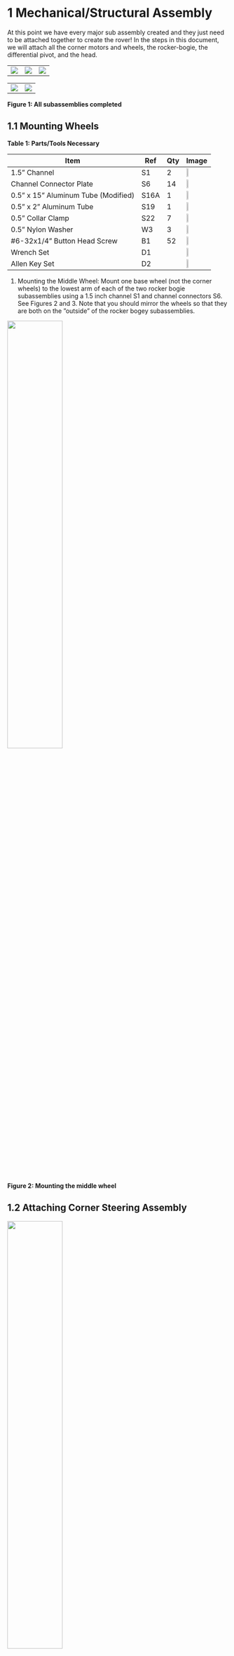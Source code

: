 

#  1 Mechanical/Structural Assembly
At this point we have every major sub assembly created and they just need to be attached together to create the rover! In the steps in this document, we will attach all the corner motors and wheels, the rocker-bogie, the differential pivot, and the head.

<table>
<tr>
	<td><img src="../../images/mechanical_integration/differential_pivot.png">
	</td>
	<td><img src="../../images/mechanical_integration/head_final.png"></td>
	<td><img src="../../images/mechanical_integration/wheels_title.png"></td>
</tr>
</table>
<table>
<tr>
	<td><img src="../../images/mechanical_integration/rocker_bogie_title.png"></td>
	<td><img src="../../images/mechanical_integration/finished_body.png"></td>
</tr>
</table>

**Figure 1: All subassemblies completed**

## 1.1 Mounting Wheels
 **Table 1: Parts/Tools Necessary**
 
| Item | Ref | Qty | Image|
|------|-----|-----|------|
|1.5” Channel|S1| 2|<img src="../../images/components/structural/S1.png" width="30%">
|Channel Connector Plate|S6|14|<img src="../../images/components/structural/S6.png" width="30%">
|0.5” x 15” Aluminum Tube (Modified)|S16A|1|<img src="../../images/components/structural/S16A.png" width="30%">
|0.5” x 2” Aluminum Tube|S19|1|<img src="../../images/components/structural/S19.png" width="30%">
|0.5” Collar Clamp|S22|7|<img src="../../images/components/structural/S22.png" width="30%">
|0.5” Nylon Washer|W3|3| <img src="../../images/components/washers/W3.png" width="30%">
|#6-32x1/4” Button Head Screw|B1|52| <img src="../../images/components/screws/B1.png" width="30%">
|Wrench Set|D1||<img src="../../images/components/tools/D1.png" width="30%">
|Allen Key Set|D2||<img src="../../images/components/tools/D2.png" width="30%">


  

1. Mounting the Middle Wheel: Mount one base wheel (not the corner wheels) to the lowest arm of each of the two rocker bogie subassemblies using a 1.5 inch channel S1 and channel connectors S6. See Figures 2 and 3. Note that you should mirror the wheels so that they are both on the ”outside” of the rocker bogey subassemblies.
 
<img src="../../images/mechanical_integration/rb_step_19.png" width="50%">
 
**Figure 2: Mounting the middle wheel**
 


## 1.2 Attaching Corner Steering Assembly
  
  <img src="../../images/mechanical_integration/rb_final_3.png" width="50%">
  
  **Figure 3: Attaching the middle wheels**


1. Attach one of your corner steering assemblies to the rocker bogie assembly using channel connectors S6 and screws B1 as shown in Figure 4. Make sure that you pick a corner steering assembly that has the encoder facing outwards (on the same side as the middle wheel from the previous step).
 
<table>
<tr>
	<td><img src="../../images/mechanical_integration/step_1.png"></td>
	<td><img src="../../images/mechanical_integration/step_2.png"></td>
</tr>
</table>
 
**Figure 4: Attaching the corner steering assembly**

2. Repeat the steps above to mount the remaining corner steering assemblies to the other rocker bogie
   
## 1.3 Attaching Corner Wheels

<table>
<tr>
	<td><img src="../../images/mechanical_integration/step_3.png"></td>
	<td><img src="../../images/mechanical_integration/step_4.png"></td>
</tr>
</table>


**Figure 5: All corner steering assemblies attached**

Attach the four corner wheel assemblies to the corner steering assemblies. They are all symmetric. You may need to spin the encoder gears to mesh with the motor shaft gears if they are not aligned initially. See Figure 6
assembly, again making sure to select the encoder mounts such that the encoders wind up on the outside of the rover.

<table>
<tr>
	<td><img src="../../images/mechanical_integration/step_5.png"></td>
	<td><img src="../../images/mechanical_integration/step_6.png"></td>
</tr>
</table>

**Figure 6: Attaching the wheels**
 

## 1.4 Mounting Body to Rocker-Bogie

1. Mount the main body of the rover to the two separate rocker-bogie legs using 15 inch aluminum rod S16A and collar clamps S22 as shown in Figure 7. Make sure to maintain the order of the collar clamps shown in Figure 7 to fully lock all assemblies along the rod. The rod will go through the pillow blocks on each rocker-bogie leg, and it should pass through the 4th from the back and 2nd up hole on the body as shown in Figure 7.

<table>
<tr>
	<td><img src="../../images/mechanical_integration/step_7.png"></td>
	<td><img src="../../images/mechanical_integration/step_8.png"></td>
</tr>
</table>

**Figure 7: Mounting Body to Rocker-Bogie**



**Table 2: Parts/Tools Necessar**y

|Item |Ref |Qty |Image|
|-----|----|----|-----|
|0.5” Hollow aluminum tube 2” long|S18|1|<img src="../../images/components/structural/S18.png" width="30%">|
|0.5” Collar clamp|S22|1| <img src="../../images/components/structural/S22.png" width="30%">|
|0.5” Nylon Washer |W3|5| <img src="../../images/components/washers/W3.png" width=30%">|

 1. Mounting the differential pivot center: Mount a collar clamp S22 onto the end of the 2” Alu- minum Rod S19 as well as two of the 0.5” Nylon washers W3 as shown in Figure 8. Then, insert this rod into the pillow bearing blocks from the inside of the body assembly. Add three more nylon washers on the outside / top and then attach the clamping assembly on the middle of the differential pivot (see Figure 8).
 
## 1.5 Attach the Differential Pivot

<table>
<tr>
	<td><img src="../../images/mechanical_integration/diff_step_6b.png"></td>
	<td><img src="../../images/mechanical_integration/diff_step_7.png"></td>
</tr>
</table>

**Figure 8: Inserting differential pivot joint**
   
2. Attaching the differential pivot arms: Attach the the bottom sections of the differential pivot to the 0.5 inch clamping hubs on each of the Rocker-Bogie attachments. Once these are all in place, tighten down each of the screws on all of the clamping hubs as shown in Figure 9.

<img src="../../images/mechanical_integration/diff_step_8.png" width="50%">

**Figure 9: Attaching the differential pivot**

## 1.6 Mounting the Head

1. Mounting the head to the body: Slide the PVC pipe at the bottom of the head into the PVC clamping hub on the rover body and tighten down the clamping screws.

<table>
<tr>
	<td><img src="../../images/mechanical_integration/step_13.png"></td>
	<td><img src="../../images/mechanical_integration/step_14.png"></td>
</tr>
</table>

**Figure 10: Attaching the head**

2. Checkpoint: You rover should now be fully assembled! Verify that your rover looks like the rover in Figure 11.

<img src="../../images/mechanical_integration/final.png">

**Figure 11: Final Mechanical Rover**

